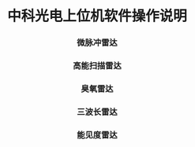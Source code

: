 # <center>中科光电上位机软件操作说明
### <center>微脉冲雷达
### <center>高能扫描雷达
### <center>臭氧雷达
### <center>三波长雷达
### <center>能见度雷达